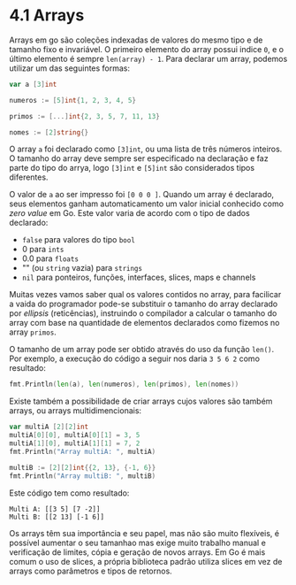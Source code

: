# 4.1 Arrays
Arrays em go são coleções indexadas de valores do mesmo tipo e de tamanho fixo e invariável. 
O primeiro elemento do array possui indice `0`, e o último elemento é sempre `len(array) - 1`.
Para declarar um array, podemos utilizar um das seguintes formas:

~~~go
var a [3]int

numeros := [5]int{1, 2, 3, 4, 5}

primos := [...]int{2, 3, 5, 7, 11, 13}

nomes := [2]string{}
~~~
O array `a` foi declarado como `[3]int`, ou uma lista de três números inteiros. O tamanho
do array deve sempre ser especificado na declaração e faz parte do tipo do arrya, logo
`[3]int` e `[5]int` são considerados tipos diferentes.

O valor de `a` ao ser impresso foi `[0 0 0 ]`. Quando um array é declarado, seus elementos ganham
automaticamento um valor inicial conhecido como _zero value_ em Go. Este valor varia de acordo
com o tipo de dados declarado:

* `false` para valores do tipo `bool`
* 0 para `ints`
* 0.0 para `floats`
* "" (ou `string` vazia) para `strings`
* `nil` para ponteiros, funções, interfaces, slices, maps e channels

Muitas vezes vamos saber qual os valores contidos no array, para facilicar a vaida do programador
pode-se substituir o tamanho do array  declarado por _ellipsis_ (reticências), instruindo o
compilador a calcular o tamanho do array com base na quantidade de elementos declarados como
fizemos no array `primos`.

O tamanho de um array pode ser obtido através do uso da função `len()`. Por exemplo, a execução
do código a seguir nos daria `3 5 6 2` como resultado:
~~~go
fmt.Println(len(a), len(numeros), len(primos), len(nomes))
~~~
Existe também a possibilidade de criar arrays cujos valores são também arrays, ou arrays
multidimencionais:
~~~go
var multiA [2][2]int
multiA[0][0], multiA[0][1] = 3, 5
multiA[1][0], multiA[1][1] = 7, 2
fmt.Println("Array multiA: ", multiA)

multiB := [2][2]int{{2, 13}, {-1, 6}}
fmt.Println("Array multiB: ", multiB)
~~~
Este código tem como resultado:
````
Multi A: [[3 5] [7 -2]]
Multi B: [[2 13] [-1 6]]
````
Os arrays têm sua importância e seu papel, mas não são muito flexíveis, é possível aumentar o
seu tamanhao mas exige muito trabalho manual e verificação de limites, cópia e geração de novos
arrays.
Em Go é mais comum o uso de slices, a própria biblioteca padrão utiliza slices em vez de arrays
como parâmetros e tipos de retornos.
